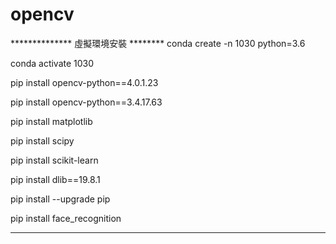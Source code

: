 # opencv
************** 虛擬環境安裝 ********
conda create -n 1030 python=3.6

conda activate 1030

pip install opencv-python==4.0.1.23

pip install opencv-python==3.4.17.63

pip install matplotlib

pip install scipy

pip install scikit-learn

pip install dlib==19.8.1

pip install --upgrade pip

pip install face_recognition

*********************************
